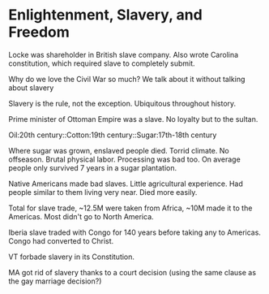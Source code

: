 # Enlightenment, Slavery, and Freedom

Locke was shareholder in British slave company. Also wrote Carolina constitution, which required slave to completely submit.

Why do we love the Civil War so much? We talk about it without talking about slavery

Slavery is the rule, not the exception. Ubiquitous throughout history.

Prime minister of Ottoman Empire was a slave. No loyalty but to the sultan.

Oil:20th century::Cotton:19th century::Sugar:17th-18th century

Where sugar was grown, enslaved people died. Torrid climate. No offseason. Brutal physical labor. Processing was bad too. On average people only survived 7 years in a sugar plantation.

Native Americans made bad slaves. Little agricultural experience. Had people similar to them living very near. Died more easily.

Total for slave trade, ~12.5M were taken from Africa, ~10M made it to the Americas. Most didn't go to North America.

Iberia slave traded with Congo for 140 years before taking any to Americas. Congo had converted to Christ.

VT forbade slavery in its Constitution.

MA got rid of slavery thanks to a court decision (using the same clause as the gay marriage decision?)
